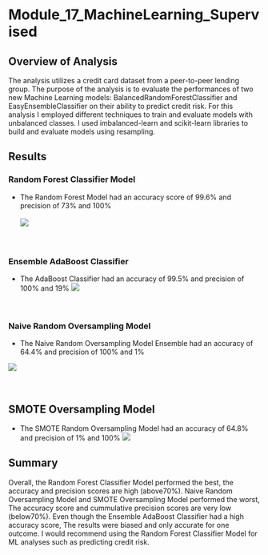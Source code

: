 # Module_17_MachineLearning_Supervised

## Overview of Analysis

The analysis utilizes a credit card dataset from a peer-to-peer lending group. The purpose of the analysis is to 
evaluate the performances of two new Machine Learning models: BalancedRandomForestClassifier and EasyEnsembleClassifier 
on their ability to predict credit risk. For this analysis I employed different techniques to train and evaluate models 
with unbalanced classes. I used imbalanced-learn and scikit-learn libraries to build and evaluate models using resampling.

## Results

### Random Forest Classifier Model
- The Random Forest Model had an accuracy score of 99.6% and precision of 73% and 100% 
<br><br>
![](https://github.com/dernae/Module_17_MachineLearning_Supervised/blob/main/results/Balanced_random_Forest.PNG)<br>
<br><br>

### Ensemble AdaBoost Classifier
- The AdaBoost Classifier had an accuracy of 99.5% and precision of 100% and 19% 
![](https://github.com/dernae/Module_17_MachineLearning_Supervised/blob/main/results/Boosting_Classifier.PNG)<br>
<br><br>

### Naive Random Oversampling Model
- The Naive Random Oversampling Model Ensemble  had an accuracy of 64.4% and precision of 100% and 1% 

![](https://github.com/dernae/Module_17_MachineLearning_Supervised/blob/main/results/oversampling.PNG)<br>
<br><br>

## SMOTE Oversampling Model 
- The SMOTE Random Oversampling Model had an accuracy of 64.8% and precision of 1% and 100% 
![](https://github.com/dernae/Module_17_MachineLearning_Supervised/blob/main/results/SMOTE.PNG)<br>

## Summary 

Overall, the Random Forest Classifier Model performed the best, the accuracy and precision scores are high (above70%).
Naive Random Oversampling Model and SMOTE Oversampling Model performed the worst, The accuracy score and cummulative 
precision scores are very low (below70%). Even though the Ensemble AdaBoost Classifier had a high accuracy score, The results were
biased and only accurate for one outcome. I would recommend using the Random Forest Classifier Model for ML 
analyses such as predicting credit risk.
